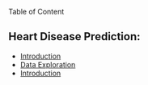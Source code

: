 

Table of Content

## Heart Disease Prediction:

- [Introduction](http://hpiringer.github.io/heartdisease/about)
- [Data Exploration](http://hpiringer.github.io/heartdisease/new)
- [Introduction](http://hpiringer.github.io/heartdisease/about)
